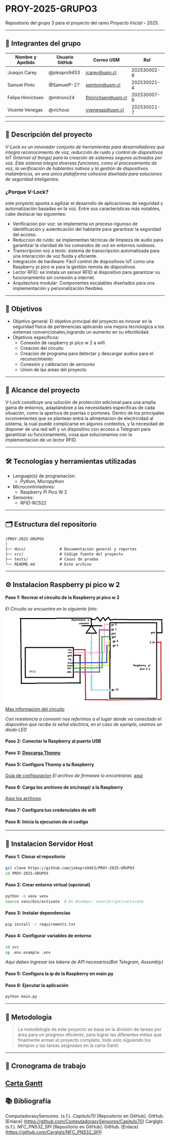 # PROY-2025-GRUPO3

Repositorio del grupo 3 para el proyecto del ramo *Proyecto Inicial* – 2025.

---

## 👥 Integrantes del grupo

| Nombre y Apellido | Usuario GitHub | Correo USM                                                              | Rol          |
| ----------------- | -------------- | ----------------------------------------------------------------------- | ------------ |
| Joaqun Carey      | @jokopro9453   | [jcarey@usm.cl](https://www.youtube.com/watch?v=dQw4w9WgXcQ)            | 202530002-8  |
| Samuel Pinto      | @SamuelP-27    | [spintom@usm.cl](https://www.youtube.com/watch?v=dQw4w9WgXcQ)           | 202530021-4  |
| Felipe Hinrichsen | @mitrono24     | [fhinrichsen@usm.cl](https://www.youtube.com/watch?v=dQw4w9WgXcQ)       | 202530007-9  |
| Vicente Venegas   | @vichous       | [vvenegas@usm.cl](https://www.youtube.com/watch?v=dQw4w9WgXcQ)          | 202530011-7  |

---

## 📝 Descripción del proyecto

*V-Lock es un innovador conjunto de herramientas para desarrolladores que integra reconocimiento de voz, reducción de ruido y control de dispositivos IoT (Internet of things) para la creación de sistemas seguros activados por voz. Este sistema integra diversas funciones, como el procesamiento de voz, la verificación de hablantes nativos y la gestión de dispositivos inalámbricos, en una única plataforma cohesiva diseñada para soluciones de seguridad inteligentes.*

### ¿Porque V-Lock?
este proyecto apunta a agilizar el desarrollo de aplicaciones de seguridad y automatización basadas en la voz. Entre sus características más notables, cabe destacar las siguientes:

- Verificacion por voz: se implementa un proceso riguroso de identificación y autenticación del hablante para garantizar la seguridad del acceso.
- Reduccion de ruido: se implementan técnicas de limpieza de audio para garantizar la claridad de los comandos de voz en entornos ruidosos.
- Transcripcion voz a texto: sistema de transcripción automatizada para una interacción de voz fluida y eficiente.
- Integración de hardware: Fácil control de dispositivos IoT como una Raspberry pi pico w para la gestión remota de dispositivos
- Lector RFID: se instala un sensor RFID al dispositivo para garantizar su funcionamiento sin conexión a internet.
- Arquitectura modular: Componentes escalables diseñados para una implementación y personalización flexibles.
---

## 🎯 Objetivos

- Objetivo general:
 El objetivo principal del proyecto es innovar en la seguridad fisica de pertenencias aplicando una mejora tecnologica a los sistemas convencionales,logrando un aumento en su efectibidad.
- Objetivos específicos:
  - Conexión de raspberry pi pico w 2 a wifi
  - Creacion del circuito
  - Creacion de programa para detectar y descargar audios para el reconocimiento
  - Conexión y calibracion de sensores
  - Union de las areas del proyecto
---

## 🧩 Alcance del proyecto

V-Lock constituye una solución de protección adicional para una amplia gama de entornos, adaptándose a las necesidades específicas de cada situación, como la apertura de puertas o portones. Dentro de los principales inconvenientes que se plantean entra la alimentacion de electricidad al sistema, la cual puede complicarse en algunos contextos, y la necesidad de disponer de una red wifi y un dispositivo con acceso a Telegram para garantizar su funcionamiento, cosa que solucionamos con la implementacion de un lector RFID.

---

## 🛠️ Tecnologías y herramientas utilizadas

- Lenguaje(s) de programación:
  - Python, Micropython
- Microcontroladores:
  - Raspberry Pi Pico W 2
- Sensores:
  - RFID-RC522

---
## 🗂️ Estructura del repositorio

```
/PROY-2025-GRUPOX
│
├── docs/               # Documentación general y reportes
├── src/                # Código fuente del proyecto
├── tests/              # Casos de prueba
└── README.md           # Este archivo
```
---
## ⚙ Instalacion Raspberry pi pico w 2

#### Paso 1: Recrear el circuito de la Raspberry pi pico w 2
*El Circuito se encuentra en la siguiente foto:*

![Diagrama del circuito](/docs/Diagrama_circuito.jpeg)
[Mas informacion del circuito](/docs/Circuito%20y%20conexiones.pdf)

*Con resistencia a convenir nos referimos a el lugar donde va conectado el dispositivo que recibe la señal electrica, en el caso de ejemplo, usamos un diodo LED*

#### Paso 2: Conectar la Raspberry al puerto USB

#### Paso 3: [Descarga Thonny](https://thonny.org/)
 
#### Paso 5: Configura Thonny a tu Raspberry
[Guia de configuracion](https://core-electronics.com.au/guides/how-to-setup-a-raspberry-pi-pico-and-code-with-thonny/)
*El archivo de firmware lo encontraras:* [aqui](https://github.com/jokopro9453/PROY-2025-GRUPO3/blob/main/src/raspi/mp_firmware_unofficial_latest.uf2)

#### Paso 6: Carga los archivos de src/raspi/ a la Raspberry
[Aqui los archivos](https://github.com/jokopro9453/PROY-2025-GRUPO3/tree/main/src/raspi)

#### Paso 7: Configura tus credenciales de wifi

#### Paso 8: Inicia la ejecucion de el codigo
---

## 🔧 Instalacion Servidor Host

#### Paso 1: Clonar el repositorio
```bash
git clone https://github.com/jokopro9453/PROY-2025-GRUPO3
cd PROY-2025-GRUPO3
```
#### Paso 2: Crear entorno virtual (opcional)
```bash
python -m venv venv
source venv/bin/activate  # En Windows: venv\Scripts\activate
```
#### Paso 3: Instalar dependencias
```bash
pip install -r requirements.txt
```
#### Paso 4: Configurar variables de entorno
```bash
cd src
cp .env.example .env
```
*Aqui debes ingresar los tokens de API necesarios(Bot Telegram, Assembly)*
#### Paso 5: Configura la ip de la Raspberry en main.py

#### Paso 6: Ejecutar la aplicación
```bash
python main.py
```

---
## 🧪 Metodología

> La metodología de este proyecto se basa en la división de tareas por área para un progreso eficiente, para lograr las diferentes metas que finalmente arman el proyecto completo, todo esto siguiendo los tiempos y las tareas asignadas en la carta Gantt. 


---
## 📅 Cronograma de trabajo

[Carta Gantt](https://github.com/jokopro9453/PROY-2025-GRUPO3/blob/f0c69187953bafe6986e80a4990b6b98f9f3f9c5/docs/Carta_Gantt.xlsx)
---
## 📚 Bibliografía

ComputadorasySensores. (s.f.). *Capitulo70* [Repositorio en GitHub]. GitHub. [Enlace] (https://github.com/ComputadorasySensores/Capitulo70)
Carglglz. (s.f.). *NFC_PN532_SPI* [Repositorio en GitHub]. GitHub. [Enlace] (https://github.com/Carglglz/NFC_PN532_SPI)

